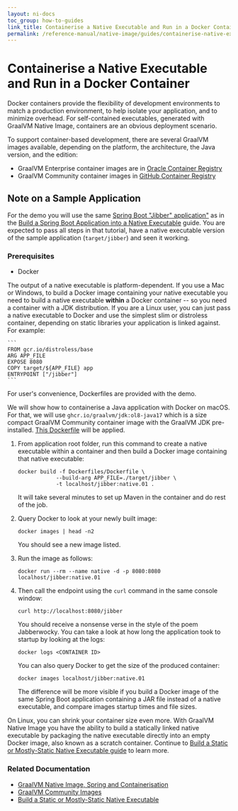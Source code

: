 ```yaml
---
layout: ni-docs
toc_group: how-to-guides
link_title: Containerise a Native Executable and Run in a Docker Container
permalink: /reference-manual/native-image/guides/containerise-native-executable-and-run-in-docker-container/
---
```


# Containerise a Native Executable and Run in a Docker Container

Docker containers provide the flexibility of development environments to match a production environment, to help isolate your application, and to minimize overhead. For self-contained executables, generated with GraalVM Native Image, containers are an obvious deployment scenario.

To support container-based development, there are several GraalVM images available, depending on the platform, the architecture, the Java version, and the edition:

- GraalVM Enterprise container images are in [Oracle Container Registry](https://container-registry.oracle.com/ords/f?p=113:10::::::)
- GraalVM Community container images in [GitHub Container Registry](https://github.com/orgs/graalvm/packages)

## Note on a Sample Application

For the demo you will use the same [Spring Boot "Jibber" application"](https://github.com/graalvm/graalvm-demos/tree/master/spring-native-image) as in the [Build a Spring Boot Application into a Native Executable](build-spring-app-into-native-executable.md) guide. 
You are expected to pass all steps in that tutorial, have a native executable version of the sample application (`target/jibber`) and seen it working.

### Prerequisites

- Docker 

The output of a native executable is platform-dependent.
If you use a Mac or Windows, to build a Docker image containing your native executable you need to build a native executable **within** a Docker container -- so you need a container with a JDK distribution.
If you are a Linux user, you can just pass a native executable to Docker and use the simplest slim or distroless container, depending on static libraries your application is linked against. 
For example:

    ```
    FROM gcr.io/distroless/base
    ARG APP_FILE
    EXPOSE 8080
    COPY target/${APP_FILE} app 
    ENTRYPOINT ["/jibber"]
    ```
For user's convenience, Dockerfiles are provided with the demo. 

We will show how to containerise a Java application with Docker on macOS. 
For that, we will use `ghcr.io/graalvm/jdk:ol8-java17` which is a size compact GraalVM Community container image with the GraalVM JDK pre-installed. 
[This Dockerfile](https://github.com/graalvm/graalvm-demos/blob/master/spring-native-image/Dockerfiles/Dockerfile) will be applied.

1. From application root folder, run this command to create a native executable within a container and then build a Docker image containing that native executable:

    ```shell
    docker build -f Dockerfiles/Dockerfile \
                --build-arg APP_FILE=./target/jibber \
                -t localhost/jibber:native.01 .
    ```
    It will take several minutes to set up Maven in the container and do rest of the job.

2. Query Docker to look at your newly built image:
    ```shell
    docker images | head -n2
    ```
    You should see a new image listed.

3. Run the image as follows:

    ```shell
    docker run --rm --name native -d -p 8080:8080 localhost/jibber:native.01 
    ```
    
4. Then call the endpoint using the `curl` command in the same console window:

    ```shell
    curl http://localhost:8080/jibber
    ```
    You should receive a nonsense verse in the style of the poem Jabberwocky. You can take a look at how long the application took to startup by looking at the logs:

    ```shell
    docker logs <CONTAINER ID>
    ```
    You can also query Docker to get the size of the produced container:
    ```
    docker images localhost/jibber:native.01
    ```
    The difference will be more visible if you build a Docker image of the same Spring Boot application containing a JAR file instead of a native executable, and compare images startup times and file sizes. 
    
On Linux, you can shrink your container size even more.
With GraalVM Native Image you have the ability to build a statically linked native executable by packaging the native executable directly into an empty Docker image, also known as a scratch container. Continue to [Build a Static or Mostly-Static Native Executable guide](build-static-and-mostly-static-executable.md) to learn more.

### Related Documentation

* [GraalVM Native Image, Spring and Containerisation](https://luna.oracle.com/lab/fdfd090d-e52c-4481-a8de-dccecdca7d68)
* [GraalVM Community Images](../../../getting-started/graalvm-community/container-images/graalvm-ce-container-images.md)
* [Build a Static or Mostly-Static Native Executable](build-static-and-mostly-static-executable.md)